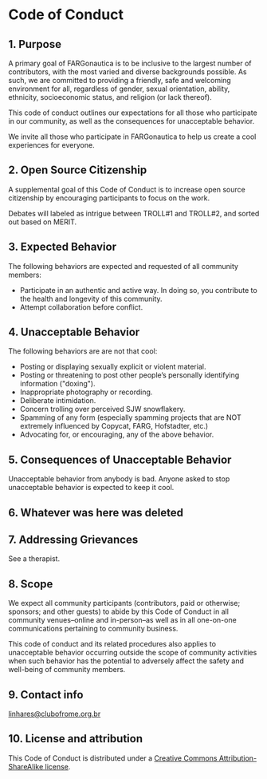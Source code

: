 # Code of Conduct

## 1. Purpose

A primary goal of FARGonautica is to be inclusive to the largest number of contributors, with the most varied and diverse backgrounds possible. As such, we are committed to providing a friendly, safe and welcoming environment for all, regardless of gender, sexual orientation, ability, ethnicity, socioeconomic status, and religion (or lack thereof).

This code of conduct outlines our expectations for all those who participate in our community, as well as the consequences for unacceptable behavior.

We invite all those who participate in FARGonautica to help us create a cool experiences for everyone.

## 2. Open Source Citizenship

A supplemental goal of this Code of Conduct is to increase open source citizenship by encouraging participants to focus on the work.

Debates will labeled as intrigue between TROLL#1 and TROLL#2, and sorted out based on MERIT.


## 3. Expected Behavior

The following behaviors are expected and requested of all community members:

*   Participate in an authentic and active way. In doing so, you contribute to the health and longevity of this community.
*   Attempt collaboration before conflict.

## 4. Unacceptable Behavior

The following behaviors are are not that cool:

*   Posting or displaying sexually explicit or violent material.
*   Posting or threatening to post other people’s personally identifying information ("doxing").
*   Inappropriate photography or recording.
*   Deliberate intimidation.
*   Concern trolling over perceived SJW snowflakery. 
*   Spamming of any form (especially spamming projects that are NOT extremely influenced by Copycat, FARG, Hofstadter, etc.)
*   Advocating for, or encouraging, any of the above behavior.


## 5. Consequences of Unacceptable Behavior

Unacceptable behavior from anybody is bad.  Anyone asked to stop unacceptable behavior is expected to keep it cool.

## 6. Whatever was here was deleted


## 7. Addressing Grievances

See a therapist.

## 8. Scope

We expect all community participants (contributors, paid or otherwise; sponsors; and other guests) to abide by this Code of Conduct in all community venues–online and in-person–as well as in all one-on-one communications pertaining to community business.

This code of conduct and its related procedures also applies to unacceptable behavior occurring outside the scope of community activities when such behavior has the potential to adversely affect the safety and well-being of community members.

## 9. Contact info

linhares@clubofrome.org.br

## 10. License and attribution

This Code of Conduct is distributed under a [Creative Commons Attribution-ShareAlike license](http://creativecommons.org/licenses/by-sa/3.0/).
